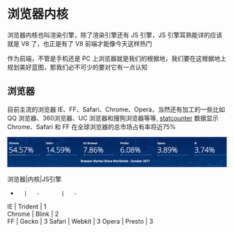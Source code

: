 # 浏览器内核

浏览器内核也叫渲染引擎，除了渲染引擎还有 JS 引擎，JS 引擎耳熟能详的应该就是 V8 了，也正是有了 V8 前端才能像今天这样热门

作为前端，不管是手机还是 PC 上浏览器就是我们的根据地，我们要在这根据地上规划美好蓝图，那我们必不可少的要对它有一点认知

## 浏览器

目前主流的浏览器 IE、FF、Safari、Chrome、Opera，当然还有加工的一些比如 QQ 浏览器、360浏览器、UC 浏览器和搜狗浏览器等等, [statcounter](http://gs.statcounter.com/browser-market-share) 数据显示 Chrome、Safari 和 FF 在全球浏览器的总市场占有率将近75%

![浏览器内核](/assets/liulanqineihe1.png)

浏览器|内核|JS引擎
-       |   -       |   -
IE      |   Trident |   1  
Chrome  |   Blink   |   2  
FF      |   Gecko   |   3
Safari  |   Webkit  |   3
Opera   |   Presto  |   3